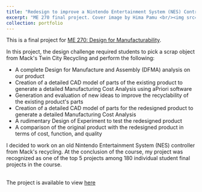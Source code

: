 ```yaml
---
title: "Redesign to improve a Nintendo Entertainment System (NES) Controller"
excerpt: "ME 270 final project. Cover image by Hima Pamu <br/><img src='/images/NES_500300.jpg'>"
collection: portfolio
---
```

This is a final project for <a href="https://courses.illinois.edu/schedule/2019/fall/ME/270">ME 270: Design for Manufacturability</a>.


In this project, the design challenge required students to pick a scrap object from Mack's Twin City Recycling and perform the following:
* A complete Design for Manufacture and Assembly (DFMA) analysis on our product
* Creation of a detailed CAD model of parts of the existing product to generate a detailed Manufacturing Cost Analysis using aPriori software
* Generation and evaluation of new ideas to improve the recyclability of the existing product's parts
* Creation of a detailed CAD model of parts for the redesigned product to generate a detailed Manufacturing Cost Analysis
* A rudimentary Design of Experiment to test the redesigned product
* A comparison of the original product with the redesigned product in terms of cost, function, and quality


I decided to work on an old Nintendo Entertainment System (NES) controller from Mack's recycling. At the conclusion of the course, my project was recognized as one of the top 5 projects among 180 individual student final projects in the course.


<br/>The project is available to view <a href="https://illinois.digication.com/me-270-fa19-team-ab7-3_january222020/abet-learning-goals-2-4">here</a>
